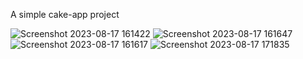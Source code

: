A simple cake-app project

![Screenshot 2023-08-17 161422](https://github.com/abduseK/Cake-App/assets/93039426/474c9bfd-6b3b-411e-9f96-405489e8e051)
![Screenshot 2023-08-17 161647](https://github.com/abduseK/Cake-App/assets/93039426/d415ee3f-b5aa-498f-9396-4b66f2b08fb3)
![Screenshot 2023-08-17 161617](https://github.com/abduseK/Cake-App/assets/93039426/e32419e2-cbe1-4163-851b-579954397d7d)
![Screenshot 2023-08-17 171835](https://github.com/abduseK/Cake-App/assets/93039426/5f058bc4-866c-4d27-a4d8-223d7fc39a54)




